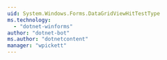 ```yaml
---
uid: System.Windows.Forms.DataGridViewHitTestType
ms.technology: 
  - "dotnet-winforms"
author: "dotnet-bot"
ms.author: "dotnetcontent"
manager: "wpickett"
---
```

